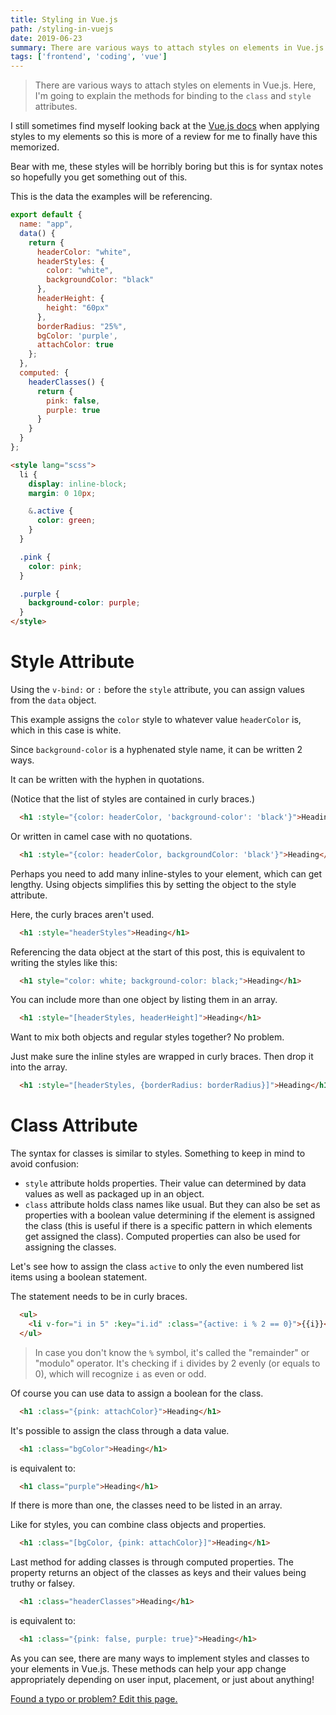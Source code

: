 ```yaml
---
title: Styling in Vue.js
path: /styling-in-vuejs
date: 2019-06-23
summary: There are various ways to attach styles on elements in Vue.js. Here, I'm going to explain the methods for binding to the `class` and `style` attributes.
tags: ['frontend', 'coding', 'vue']
---
```


> There are various ways to attach styles on elements in Vue.js. Here, I'm going to explain the methods for binding to the `class` and `style` attributes.

I still sometimes find myself looking back at the <a href="https://vuejs.org/v2/guide/class-and-style.html" target="_blank" rel="noopener noreferrer">Vue.js docs</a> when applying styles to my elements so this is more of a review for me to finally have this memorized.

Bear with me, these styles will be horribly boring but this is for syntax notes so hopefully you get something out of this.


This is the data the examples will be referencing.
```js
export default {
  name: "app",
  data() {
    return {
      headerColor: "white",
      headerStyles: {
        color: "white",
        backgroundColor: "black"
      },
      headerHeight: {
        height: "60px"
      },
      borderRadius: "25%",
      bgColor: 'purple',
      attachColor: true
    };
  },
  computed: {
    headerClasses() {
      return {
        pink: false,
        purple: true
      }
    }
  }
};
```
```html
<style lang="scss">
  li {
    display: inline-block;
    margin: 0 10px;

    &.active {
      color: green;
    }
  }

  .pink {
    color: pink;
  }

  .purple {
    background-color: purple;
  }
</style>
```

# Style Attribute

Using the `v-bind:` or `:` before the `style` attribute, you can assign values from the `data` object.

This example assigns the `color` style to whatever value `headerColor` is, which in this case is white.

Since `background-color` is a hyphenated style name, it can be written 2 ways.

It can be written with the hyphen in quotations.

(Notice that the list of styles are contained in curly braces.)
```html
  <h1 :style="{color: headerColor, 'background-color': 'black'}">Heading</h1>
```
Or written in camel case with no quotations.
```html
  <h1 :style="{color: headerColor, backgroundColor: 'black'}">Heading</h1>
```
Perhaps you need to add many inline-styles to your element, which can get lengthy. Using objects simplifies this by setting the object to the style attribute.

Here, the curly braces aren't used.
```html
  <h1 :style="headerStyles">Heading</h1>
```
Referencing the data object at the start of this post, this is equivalent to writing the styles like this:
```html
  <h1 style="color: white; background-color: black;">Heading</h1>
```
You can include more than one object by listing them in an array.
```html
  <h1 :style="[headerStyles, headerHeight]">Heading</h1>
```
Want to mix both objects and regular styles together? No problem.

Just make sure the inline styles are wrapped in curly braces. Then drop it into the array.
```html
  <h1 :style="[headerStyles, {borderRadius: borderRadius}]">Heading</h1>
```

# Class Attribute

The syntax for classes is similar to styles. Something to keep in mind to avoid confusion:
* `style` attribute holds properties. Their value can determined by data values as well as packaged up in an object.
* `class` attribute holds class names like usual. But they can also be set as properties with a boolean value determining if the element is assigned the class (this is useful if there is a specific pattern in which elements get assigned the class). Computed properties can also be used for assigning the classes.

Let's see how to assign the class `active` to only the even numbered list items using a boolean statement.

The statement needs to be in curly braces.
```html
  <ul>
    <li v-for="i in 5" :key="i.id" :class="{active: i % 2 == 0}">{{i}}</li>
  </ul>
```
> In case you don't know the `%` symbol, it's called the "remainder" or "modulo" operator. It's checking if `i` divides by 2 evenly (or equals to 0), which will recognize `i` as even or odd.

Of course you can use data to assign a boolean for the class.
```html
  <h1 :class="{pink: attachColor}">Heading</h1>
```

It's possible to assign the class through a data value.

```html
  <h1 :class="bgColor">Heading</h1>
```
is equivalent to:
```html
  <h1 class="purple">Heading</h1>
```
If there is more than one, the classes need to be listed in an array.

Like for styles, you can combine class objects and properties.
```html
  <h1 :class="[bgColor, {pink: attachColor}]">Heading</h1>
```

Last method for adding classes is through computed properties. The property returns an object of the classes as keys and their values being truthy or falsey.
```html
  <h1 :class="headerClasses">Heading</h1>
```
is equivalent to:
```html
  <h1 :class="{pink: false, purple: true}">Heading</h1>
```

As you can see, there are many ways to implement styles and classes to your elements in Vue.js. These methods can help your app change appropriately depending on user input, placement, or just about anything!

[Found a typo or problem? Edit this page.](https://github.com/Dana94/website/blob/master/blog/2019-06-23-styling-in-vuejs.md)
